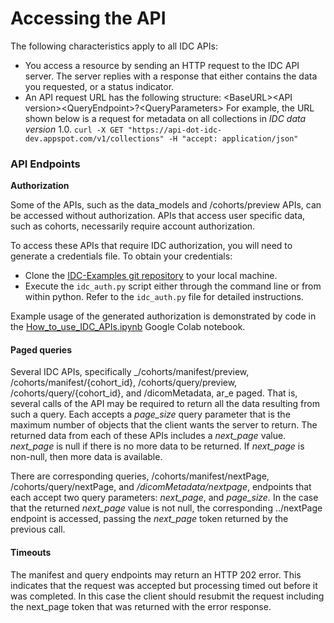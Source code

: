 # Accessing the API

The following characteristics apply to all IDC APIs:

* You access a resource by sending an HTTP request to the IDC API server. The server replies with a response that either contains the data you requested, or a status indicator.
* An API request URL has the following structure: &lt;BaseURL&gt;&lt;API version&gt;&lt;QueryEndpoint&gt;?&lt;QueryParameters&gt; For example, the URL shown below is a request for metadata on all collections in _IDC data version_ 1.0. `curl -X GET "https://api-dot-idc-dev.appspot.com/v1/collections" -H "accept: application/json"`

### API Endpoints

**Authorization**

Some of the APIs, such as the data\_models and /cohorts/preview APIs, can be accessed without authorization. APIs that access user specific data, such as cohorts, necessarily require account authorization.

To access these APIs that require IDC authorization, you will need to generate a credentials file. To obtain  your credentials:

* Clone the [IDC-Examples git repository](https://github.com/ImagingDataCommons/IDC-Examples) to your local machine.
* Execute the `idc_auth.py` script either through the command line or from within python. Refer to the `idc_auth.py` file for detailed instructions.

Example usage of the generated authorization is demonstrated by code in the [How\_to\_use\_IDC\_APIs.ipynb](https://github.com/ImagingDataCommons/IDC-Examples/blob/master/API/notebooks/How_to_use_IDC_APIs.ipynb) Google Colab notebook.

#### Paged queries

Several IDC APIs, specifically _/cohorts/manifest/preview, /cohorts/manifest/{cohort\_id}, /cohorts/query/preview, /cohorts/query/{cohort\_id}, and /dicomMetadata, ar_e paged. That is, several calls of the API may be required to return all the data resulting from such a query. Each accepts a _page\_size_ query parameter that is the maximum number of objects that the client wants the server to return.  The returned data from each of these APIs includes a _next\_page_ value. _next\_page_ is null if there is no more data to be returned. If _next\_page_ is non-null, then more data is available.

There are corresponding queries, /cohorts/manifest/nextPage, /cohorts/query/nextPage, and _/dicomMetadata/nextpage_, endpoints that each accept two query parameters: _next\_page_, and _page\_size._  In the case that  the returned _next\_page_ value is not null, the corresponding ../nextPage endpoint is accessed, passing the _next\_page_ token returned by the previous call. 

#### Timeouts

The manifest and query endpoints may return an HTTP 202 error. This indicates that the request was accepted but processing timed out before it was completed. In this case the client should resubmit the request including the next\_page token that was returned with the error response. 

